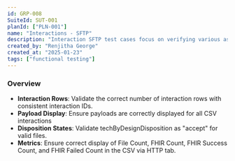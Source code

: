 ```yaml
---
id: GRP-008
SuiteId: SUT-001
planId: ["PLN-001"]
name: "Interactions - SFTP"
description: "Interaction SFTP test cases focus on verifying various aspects of interactions and functionalities related to sending CSV Zip files to Flatfile Bundle endpoints via SFTP."
created_by: "Renjitha George"
created_at: "2025-01-23"
tags: ["functional testing"]
---
```


### Overview

- **Interaction Rows**: Validate the correct number of interaction rows with
  consistent interaction IDs.
- **Payload Display**: Ensure payloads are correctly displayed for all CSV
  interactions
- **Disposition States**: Validate techByDesignDisposition as "accept" for valid
  files.
- **Metrics**: Ensure correct display of File Count, FHIR Count, FHIR Success
  Count, and FHIR Failed Count in the CSV via HTTP tab.
